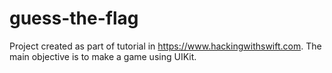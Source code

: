 # guess-the-flag

Project created as part of tutorial in https://www.hackingwithswift.com. The main objective is to make a game using UIKit.
